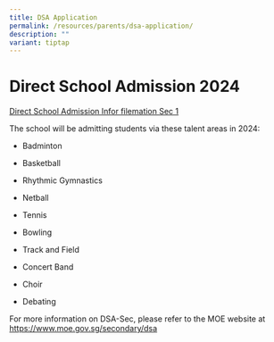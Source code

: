 ```yaml
---
title: DSA Application
permalink: /resources/parents/dsa-application/
description: ""
variant: tiptap
---
```

<h1><strong>Direct School Admission 2024</strong></h1>
<p></p>
<p></p>
<p><a href="/files/DSA_info_Sec_1_2025b.pdf" rel="noopener noreferrer nofollow" target="_blank">Direct School Admission Infor filemation Sec 1</a>
</p>
<p></p>
<p>The school will be admitting students via these talent areas in 2024:</p>
<ul data-tight="true" class="tight">
<li>
<p>Badminton</p>
</li>
<li>
<p>Basketball</p>
</li>
<li>
<p>Rhythmic Gymnastics</p>
</li>
<li>
<p>Netball</p>
</li>
<li>
<p>Tennis</p>
</li>
<li>
<p>Bowling</p>
</li>
<li>
<p>Track and Field</p>
</li>
<li>
<p>Concert Band</p>
</li>
<li>
<p>Choir</p>
</li>
<li>
<p>Debating</p>
</li>
</ul>
<p>For more information on DSA-Sec, please refer to the MOE website at&nbsp;
<a href="https://www.moe.gov.sg/secondary/dsa" rel="noopener noreferrer nofollow" target="_blank">https://www.moe.gov.sg/secondary/dsa</a>
</p>